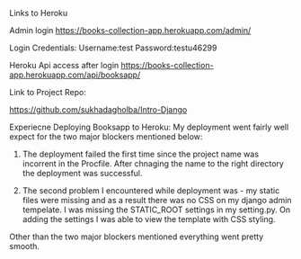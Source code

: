 Links to Heroku

Admin login
https://books-collection-app.herokuapp.com/admin/

Login Credentials:
Username:test
Password:testu46299

Heroku Api access after login
https://books-collection-app.herokuapp.com/api/booksapp/


Link to Project Repo:

https://github.com/sukhadagholba/Intro-Django



Experiecne Deploying Booksapp to Heroku:
My deployment went fairly well expect for the two major blockers mentioned below:

1. The deployment failed the first time since the project name was incorrent in the Procfile. After chnaging the name to the right directory the deployment was successful.

2. The second problem I encountered while deployment was - my static files were missing and as a result there was no CSS on my django admin tempelate. I was missing the STATIC_ROOT settings in my setting.py. On adding the settings I was able to view the template with CSS styling.

Other than the two major blockers mentioned everything went pretty smooth. 

